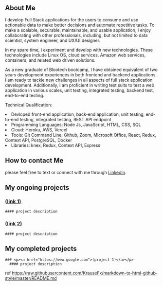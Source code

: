 ## About Me

I develop Full Stack applications for the users to consume and use actionable data to make better decisions and automate repetitive tasks. To make a scalable, securable, maintainable, and usable application, I enjoy collaborating with other professionals, including, but not limited to data scientist, system engineer, and UX/UI designer.

In my spare time, I experiment and develop with new technologies. These technologies include Linux OS, cloud services, Amazon web services, containers, and related web driven solutions.

As a new graduate of Blootech bootcamp, I have obtained equivalent of two years development experiences in both frontend and backend applications. I am ready to tackle new challenges in all aspects of full stack application development. Additionally, I am proficient in writing test suits to test a web application in various scales, unit testing, integrated testing, backend test, end-to-end testing.

Technical Qualification:
<li>
Devloped front-end application, back-end application, unit testing, end-to-end testing, integrated testing, REST API endpoint
  </li>
  <li>
Programming Languages: Node Js, JavaScript, HTML, CSS, SQL  
  </li>
  <li>
Cloud: Heroku, AWS, Vercel  
  </li>
  <li>
Tools: Git Command Line, Github, Zoom, Microsoft Office, React, Redux, Context API, PostgreSQL, Docker  
  </li>
  <li>
Libraries: knex, Redux, Context API, Express  
  </li>
  
## How to contact Me

  please feel free to text or connect with me through <a href="https://www.linkedin.com/in/ted-kim-704974138/">LinkedIn</a>.
    

## My ongoing projects
  
  ### <p><a href="https://www.google.com">(link 1)</a></p>
    #### project description
  
  ### <p><a href="https://www.google.com">(link 2)</a></p>
    #### project description
  
## My completed projects

    ### <p><a href="https://www.google.com">(project 1)</a></p>
      #### project description   

ref
https://raw.githubusercontent.com/KrauseFx/markdown-to-html-github-style/master/README.md
